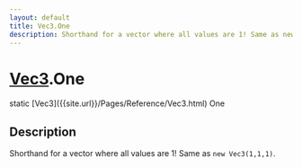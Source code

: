 ```yaml
---
layout: default
title: Vec3.One
description: Shorthand for a vector where all values are 1! Same as new Vec3(1,1,1).
---
```

# [Vec3]({{site.url}}/Pages/Reference/Vec3.html).One

<div class='signature' markdown='1'>
static [Vec3]({{site.url}}/Pages/Reference/Vec3.html) One
</div>

## Description
Shorthand for a vector where all values are 1! Same as
`new Vec3(1,1,1)`.

